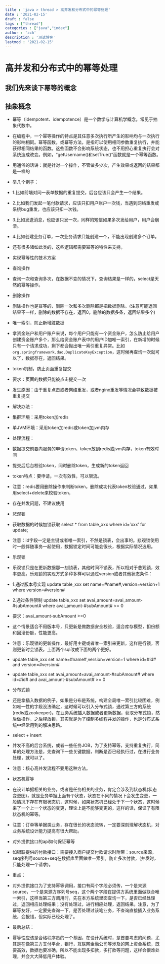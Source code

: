 ```yaml
---
title : 'java > thread > 高并发和分布式中的幂等处理'
date : '2021-02-15'
draft : false
tags : ["thread"]
categories : ["java","index"]
author : 'zch'
description : '测试博客'
lastmod : '2021-02-15'
---
```



# 高并发和分布式中的幂等处理

## 我们先来谈下幂等的概念
## 抽象概念

+ 幂等（idempotent、idempotence）是一个数学与计算机学概念，常见于抽象代数中。

+ 在编程中，一个幂等操作的特点是其任意多次执行所产生的影响均与一次执行的影响相同。幂等函数，或幂等方法，是指可以使用相同参数重复执行，并能获得相同结果的函数。这些函数不会影响系统状态，也不用担心重复执行会对系统造成改变。例如，“getUsername()和setTrue()”函数就是一个幂等函数。

+ 用通俗的话讲：就是针对一个操作，不管做多少次，产生效果或返回的结果都是一样的

+ 举几个例子：

+ 1.比如前端对同一表单数据的重复提交，后台应该只会产生一个结果。

+ 2.比如我们发起一笔付款请求，应该只扣用户账户一次钱，当遇到网络重发或系统bug重发，也应该只扣一次钱。

+ 3.比如发送消息，也应该只发一次，同样的短信如果多次发给用户，用户会崩溃。

+ 4.比如创建业务订单，一次业务请求只能创建一个，不能出现创建多个订单。

+ 还有很多诸如此类的，这些逻辑都需要幂等的特性来支持。



+ 实现幂等性的技术方案
+ 查询操作

+ 查询一次和查询多次，在数据不变的情况下，查询结果是一样的，select是天然的幂等操作。

+ 删除操作

+ 删除操作也是幂等的，删除一次和多次删除都是把数据删除。(注意可能返回结果不一样，删除的数据不存在，返回0，删除的数据多条，返回结果多个)

+ 唯一索引，防止新增脏数据

+ 拿资金账户和用户账户来说，每个用户只能有一个资金账户，怎么防止给用户创建资金账户多个，那么给资金账户表中的用户ID加唯一索引，在新增的时候只有一个请求成功，剩下都会抛出唯一索引重复异常。比如`org.springframework.dao.DuplicateKeyException`，这时候再查询一次就可以了，数据存在，返回结果。

+ token机制，防止页面重复提交

+ 要求：页面的数据只能被点击提交一次

+ 发生原因：由于重复点击或者网络重发，或者nginx重发等情况会导致数据被重复提交

+ 解决办法：

+ 集群环境：采用token加redis

+ 单JVM环境：采用token加redis或token加jvm内存

+ 处理流程：

+ 数据提交前要向服务的申请token，token放到redis或jvm内存，token有效时间

+ 提交后后台校验token，同时删除token，生成新的token返回

+ token特点：要申请，一次有效性，可以限流。

+ 注意：redis要用删除操作来判断token，删除成功代表token校验通过，如果用select+delete来校验token，

+ 存在并发问题，不建议使用

+ 悲观锁
+ 获取数据的时候加锁获取 select * from table_xxx where id=’xxx’ for update;  

+ 注意：id字段一定是主键或者唯一索引，不然是锁表，会出事的。悲观锁使用时一般伴随事务一起使用，数据锁定时间可能会很长，根据实际情况选用。

+ 乐观锁
+ 乐观锁只是在更新数据那一刻锁表，其他时间不锁表，所以相对于悲观锁，效率更高。乐观锁的实现方式多种多样可以通过version或者其他状态条件：

+ 1.通过版本号实现 update table_xxx set name=#name#,version=version+1 where version=#version#  

+ 2.通过条件限制 update table_xxx set avai_amount=avai_amount-#subAmount# where avai_amount-#subAmount# >= 0 

+ 要求：avai_amount-subAmount >=0 

+ 这个情景适合不用版本号，只更新是做数据安全校验，适合库存模型，扣份额和回滚份额，性能更高。  

+ 注意：乐观锁的更新操作，最好用主键或者唯一索引来更新，这样是行锁，否则更新时会锁表，上面两个sql改成下面的两个更好。 

+ update table_xxx set name=#name#,version=version+1 where id=#id# and version=#version# 

+ update table_xxx set avai_amount=avai_amount-#subAmount# where id=#id# and avai_amount-#subAmount# >= 0

+ 分布式锁
+ 还是拿插入数据的例子，如果是分布是系统，构建全局唯一索引比较困难，例如唯一性的字段没法确定，这时候可以引入分布式锁，通过第三方的系统(redis或zookeeper)，在业务系统插入数据或者更新数据，获取分布式锁，然后做操作，之后释放锁，其实就是为了控制多线程并发的操作，也是分布式系统中经常用到的解决思路。

+ select + insert
+ 并发不高的后台系统，或者一些任务JOB，为了支持幂等，支持重复执行，简单的处理方法是，先查询下一些关键数据，判断是否已经执行过，在进行业务处理，就可以了。

+ 注意：核心高并发流程不要用这种方法。

+ 状态机幂等
+ 在设计单据相关的业务，或者是任务相关的业务，肯定会涉及到状态机(状态变更图)，就是业务单据上面有个状态，状态在不同的情况下会发生变更，一般情况下存在有限状态机，这时候，如果状态机已经处于下一个状态，这时候来了一个上一个状态的变更，理论上是不能够变更的，这样的话，保证了有限状态机的幂等。

+ 注意：订单等单据类业务，存在很长的状态流转，一定要深刻理解状态机，对业务系统设计能力提高有很大帮助。

+ 对外提供接口的api如何保证幂等
+ 如银联提供的付款接口：需要接入商户提交付款请求时附带：source来源，seq序列号source+seq在数据库里面做唯一索引，防止多次付款，(并发时，只能处理一个请求)。

+ 重点：

+ 对外提供接口为了支持幂等调用，接口有两个字段必须传，一个是来源source，一个是来源方序列号seq，这个两个字段在提供方系统里面做联合唯一索引，这样当第三方调用时，先在本方系统里面查询一下，是否已经处理过，返回相应处理结果；没有处理过，进行相应处理，返回结果。注意，为了幂等友好，一定要先查询一下，是否处理过该笔业务，不查询直接插入业务系统，会报错，但实际已经处理了。

+ 最后总结：
+ 幂等性应该是合格程序员的一个基因，在设计系统时，是首要考虑的问题，尤其是在像第三方支付平台，银行，互联网金融公司等涉及的网上资金系统，既要高效，数据也要准确，所以不能出现多扣款，多打款等问题，这样会很难处理，并会大大降低用户体验。




